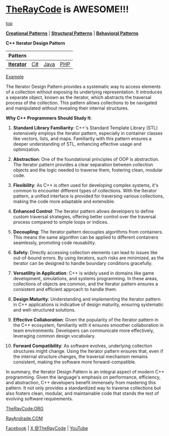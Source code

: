 # [TheRayCode](../../../README.md) is AWESOME!!!

[top](../README.md)

**[Creational Patterns](../../Creational/README.md)** | **[Structural Patterns](../../Structural/README.md)** | **[Behavioral Patterns](../README.md)**

**C++ Iterator Design Pattern**

|Pattern|   |   |   |
|---|---|---|---|
| [**Iterator**](README.md) | [C#](../../../Csharp/Behavioral/Iterator/README.md) | [Java](../../../Java/Behavioral/Iterator/README.md) | [PHP](../../../PHP/Behavioral/Iterator/README.md) |

[Example](I1/README.md)

The Iterator Design Pattern provides a systematic way to access elements of a collection without exposing its underlying representation. It introduces a separate object, known as the iterator, which abstracts the traversal process of the collection. This pattern allows collections to be navigated and manipulated without revealing their internal structures.

**Why C++ Programmers Should Study It**:

1. **Standard Library Familiarity**: C++'s Standard Template Library (STL) extensively employs the Iterator pattern, especially in container classes like vectors, lists, and maps. Familiarity with this pattern ensures a deeper understanding of STL, enhancing effective usage and optimization.

2. **Abstraction**: One of the foundational principles of OOP is abstraction. The Iterator pattern provides a clear separation between collection objects and the logic needed to traverse them, fostering clean, modular code.

3. **Flexibility**: As C++ is often used for developing complex systems, it's common to encounter different types of collections. With the Iterator pattern, a unified interface is provided for traversing various collections, making the code more adaptable and extensible.

4. **Enhanced Control**: The Iterator pattern allows developers to define custom traversal strategies, offering better control over the traversal process compared to simple loops or indices.

5. **Decoupling**: The Iterator pattern decouples algorithms from containers. This means the same algorithm can be applied to different containers seamlessly, promoting code reusability.

6. **Safety**: Directly accessing collection elements can lead to issues like out-of-bound errors. By using iterators, such risks are minimized, as the iterator can be designed to handle boundary conditions gracefully.

7. **Versatility in Application**: C++ is widely used in domains like game development, simulations, and systems programming. In these areas, collections of objects are common, and the Iterator pattern ensures a consistent and efficient approach to handle them.

8. **Design Maturity**: Understanding and implementing the Iterator pattern in C++ applications is indicative of design maturity, ensuring systematic and well-structured solutions.

9. **Effective Collaboration**: Given the popularity of the Iterator pattern in the C++ ecosystem, familiarity with it ensures smoother collaboration in team environments. Developers can communicate more effectively, leveraging common design vocabulary.

10. **Forward Compatibility**: As software evolves, underlying collection structures might change. Using the Iterator pattern ensures that, even if the internal structure changes, the traversal mechanism remains consistent, making the software more forward-compatible.

In summary, the Iterator Design Pattern is an integral aspect of modern C++ programming. Given the language's emphasis on performance, efficiency, and abstraction, C++ developers benefit immensely from mastering this pattern. It not only provides a standardized way to traverse collections but also fosters clean, modular, and maintainable code that stands the test of evolving software requirements.

[TheRayCode.ORG](https://www.TheRayCode.org)

[RayAndrade.COM](https://www.RayAndrade.com)

[Facebook](https://www.facebook.com/TheRayCode/) | [X @TheRayCode](https://www.x.com/TheRayCode/) | [YouTube](https://www.youtube.com/TheRayCode/)
